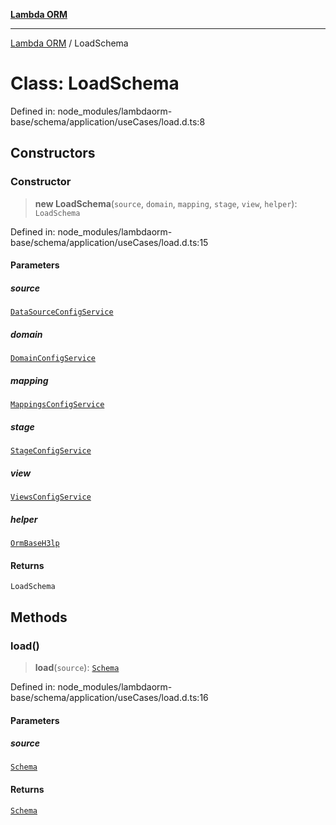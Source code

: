 [**Lambda ORM**](../README.md)

***

[Lambda ORM](../README.md) / LoadSchema

# Class: LoadSchema

Defined in: node\_modules/lambdaorm-base/schema/application/useCases/load.d.ts:8

## Constructors

### Constructor

> **new LoadSchema**(`source`, `domain`, `mapping`, `stage`, `view`, `helper`): `LoadSchema`

Defined in: node\_modules/lambdaorm-base/schema/application/useCases/load.d.ts:15

#### Parameters

##### source

[`DataSourceConfigService`](DataSourceConfigService.md)

##### domain

[`DomainConfigService`](DomainConfigService.md)

##### mapping

[`MappingsConfigService`](MappingsConfigService.md)

##### stage

[`StageConfigService`](StageConfigService.md)

##### view

[`ViewsConfigService`](ViewsConfigService.md)

##### helper

[`OrmBaseH3lp`](OrmBaseH3lp.md)

#### Returns

`LoadSchema`

## Methods

### load()

> **load**(`source`): [`Schema`](../interfaces/Schema.md)

Defined in: node\_modules/lambdaorm-base/schema/application/useCases/load.d.ts:16

#### Parameters

##### source

[`Schema`](../interfaces/Schema.md)

#### Returns

[`Schema`](../interfaces/Schema.md)
